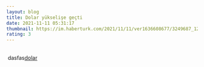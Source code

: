 ```yaml
--- 
layout: blog
title: Dolar yükselişe geçti
date: 2021-11-11 05:31:17
thumbnail: https://im.haberturk.com/2021/11/11/ver1636608677/3249687_1200x627.jpg
rating: 3
---
```

</br>&nbsp;dasfas<a href="https://codecanyon.net/category/php-scripts?term=article%20spinner">dolar</a>